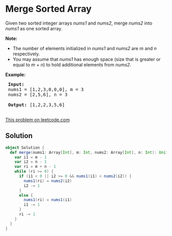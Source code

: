 # Merge Sorted Array

<p>Given two sorted integer arrays <em>nums1</em> and <em>nums2</em>, merge <em>nums2</em> into <em>nums1</em> as one sorted array.</p>
 
 <p><strong>Note:</strong></p>
 
 <ul>
 <li>The number of elements initialized in <em>nums1</em> and <em>nums2</em> are <em>m</em> and <em>n</em> respectively.</li>
 <li>You may assume that <em>nums1</em> has enough space (size that is greater or equal to <em>m</em> + <em>n</em>) to hold additional elements from <em>nums2</em>.</li>
 </ul>
 
 <p><strong>Example:</strong></p>
 
 <pre>
 <strong>Input:</strong>
 nums1 = [1,2,3,0,0,0], m = 3
 nums2 = [2,5,6], n = 3
 
 <strong>Output:</strong>&nbsp;[1,2,2,3,5,6]
 </pre>

[This problem on leetcode.com](https://leetcode.com/problems/merge-sorted-array/)

## Solution

```scala
object Solution {
  def merge(nums1: Array[Int], m: Int, nums2: Array[Int], n: Int): Unit = {
    var i1 = m - 1
    var i2 = n - 1
    var ri = m + n - 1
    while (ri >= 0) {
      if (i1 < 0 || i2 >= 0 && nums1(i1) < nums2(i2)) {
        nums1(ri) = nums2(i2)
        i2 -= 1
      }
      else {
        nums1(ri) = nums1(i1)
        i1 -= 1
      }
      ri -= 1
    }
  }
}
```

